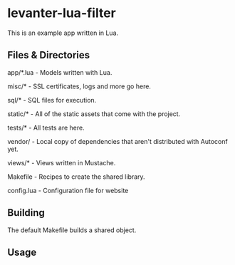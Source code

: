 # levanter-lua-filter

This is an example app written in Lua.  



## Files & Directories

app/\*.lua - Models written with Lua.

misc/\* - SSL certificates, logs and more go here.

sql/\* - SQL files for execution.

static/\*  - All of the static assets that come with the project.

tests/\* - All tests are here.

vendor/ - Local copy of dependencies that aren't distributed with Autoconf yet.

views/\* - Views written in Mustache.

Makefile - Recipes to create the shared library. 

config.lua - Configuration file for website



## Building 

The default Makefile builds a shared object.



## Usage
 







